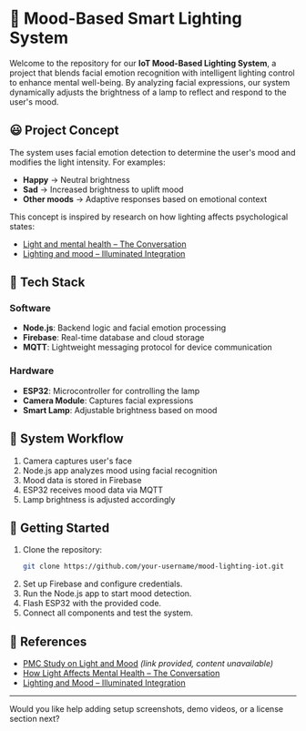 # 🌈 Mood-Based Smart Lighting System

Welcome to the repository for our **IoT Mood-Based Lighting System**, a project that blends facial emotion recognition with intelligent lighting control to enhance mental well-being. By analyzing facial expressions, our system dynamically adjusts the brightness of a lamp to reflect and respond to the user's mood.

## 😃 Project Concept

The system uses facial emotion detection to determine the user's mood and modifies the light intensity.
For examples:
- **Happy** → Neutral brightness
- **Sad** → Increased brightness to uplift mood
- **Other moods** → Adaptive responses based on emotional context

This concept is inspired by research on how lighting affects psychological states:
- [Light and mental health – The Conversation](https://theconversation.com/how-light-can-shift-your-mood-and-mental-health-231282)
- [Lighting and mood – Illuminated Integration](https://illuminated-integration.com/blog/how-lighting-affects-mood/)

## 🧠 Tech Stack

### Software
- **Node.js**: Backend logic and facial emotion processing
- **Firebase**: Real-time database and cloud storage
- **MQTT**: Lightweight messaging protocol for device communication

### Hardware
- **ESP32**: Microcontroller for controlling the lamp
- **Camera Module**: Captures facial expressions
- **Smart Lamp**: Adjustable brightness based on mood

## 🔁 System Workflow

1. Camera captures user's face
2. Node.js app analyzes mood using facial recognition
3. Mood data is stored in Firebase
4. ESP32 receives mood data via MQTT
5. Lamp brightness is adjusted accordingly

## 🚀 Getting Started

1. Clone the repository:
   ```bash
   git clone https://github.com/your-username/mood-lighting-iot.git
   ```
2. Set up Firebase and configure credentials.
3. Run the Node.js app to start mood detection.
4. Flash ESP32 with the provided code.
5. Connect all components and test the system.

## 📖 References

- [PMC Study on Light and Mood](https://pmc.ncbi.nlm.nih.gov/articles/PMC7445808/) *(link provided, content unavailable)*
- [How Light Affects Mental Health – The Conversation](https://theconversation.com/how-light-can-shift-your-mood-and-mental-health-231282)
- [Lighting and Mood – Illuminated Integration](https://illuminated-integration.com/blog/how-lighting-affects-mood/)


---

Would you like help adding setup screenshots, demo videos, or a license section next?
